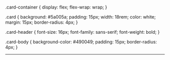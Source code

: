####

.card-container {
  display: flex;
  flex-wrap: wrap;
}

.card {
  background: #5a005a;
    padding: 15px;
    width: 18rem;
    color: white;
    margin: 15px;
    border-radius: 4px;
}

.card-header {
  font-size: 16px;
  font-family: sans-serif;
  font-weight: bold;
}

.card-body {
  background-color: #490049;
  padding: 15px;
  border-radius: 4px;
}


---
